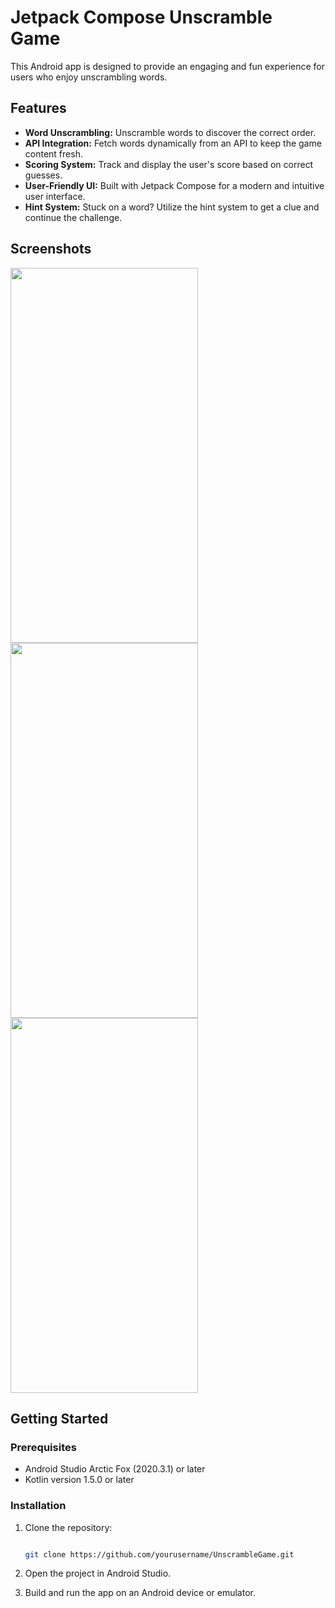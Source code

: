# Jetpack Compose Unscramble Game
This Android app is designed to provide an engaging and fun experience for users who enjoy unscrambling words.

## Features

- **Word Unscrambling:** Unscramble words to discover the correct order.
- **API Integration:** Fetch words dynamically from an API to keep the game content fresh.
- **Scoring System:** Track and display the user's score based on correct guesses.
- **User-Friendly UI:** Built with Jetpack Compose for a modern and intuitive user interface.
- **Hint System:** Stuck on a word? Utilize the hint system to get a clue and continue the challenge.

## Screenshots
<img src="https://github.com/GautamCoder4019k/UnScramble_App/assets/123801344/c4cdc63f-b907-4e89-aee4-2212d45d85a7" width="300" height="600"> 
<img src="https://github.com/GautamCoder4019k/UnScramble_App/assets/123801344/0f5ea672-2e58-443b-bde9-c3bfb0869400" width="300" height="600">
<img src="https://github.com/GautamCoder4019k/UnScramble_App/assets/123801344/f8ee0200-968d-461d-8e3c-3b094c9a8fca" width="300" height="600">

## Getting Started

### Prerequisites

- Android Studio Arctic Fox (2020.3.1) or later
- Kotlin version 1.5.0 or later

### Installation

1. Clone the repository:
   ```bash
   
   git clone https://github.com/yourusername/UnscrambleGame.git
2. Open the project in Android Studio.

3. Build and run the app on an Android device or emulator.
